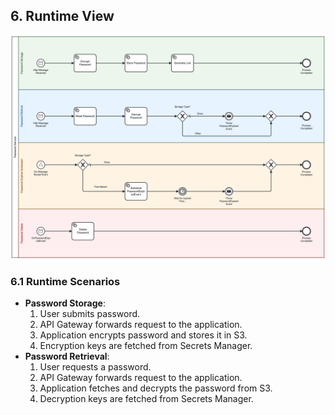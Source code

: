 ## 6. Runtime View

![Runtime-View](./images/06-Runtime-View.png)

### 6.1 Runtime Scenarios
- **Password Storage**:
    1. User submits password.
    2. API Gateway forwards request to the application.
    3. Application encrypts password and stores it in S3.
    4. Encryption keys are fetched from Secrets Manager.
- **Password Retrieval**:
    1. User requests a password.
    2. API Gateway forwards request to the application.
    3. Application fetches and decrypts the password from S3.
    4. Decryption keys are fetched from Secrets Manager.